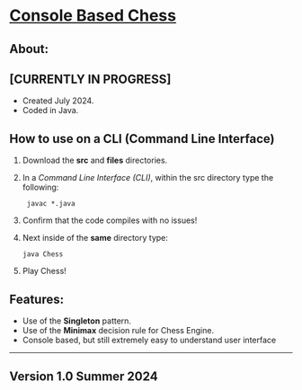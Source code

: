 <h1><u>Console Based Chess</u></h1>
<h2>About:</h2>

<h2>[CURRENTLY IN PROGRESS]</h2>

- Created July 2024.
- Coded in Java.

<h2>How to use on a <b>CLI (Command Line Interface)</b></h2>

1. Download the <b>src</b> and <b>files</b> directories.
2. In a <i>Command Line Interface (CLI)</i>, within the src directory type the following:
   
        javac *.java 

3. Confirm that the code compiles with no issues!
4. Next inside of the <b>same</b> directory type:
   
       java Chess

5. Play Chess!


<h2>Features:</h2>

- Use of the <b>Singleton</b> pattern.
- Use of the <b>Minimax</b> decision rule for Chess Engine.
- Console based, but still extremely easy to understand user interface
<!-- - Chess Bot, with adjustable skill levels! -->

-----------------------------------------------------
<h2>Version 1.0 Summer 2024</h2>
